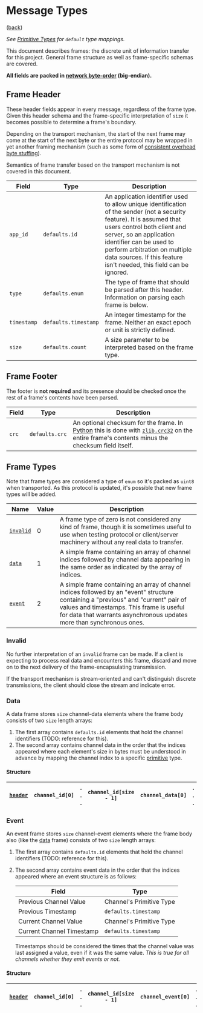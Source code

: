 <!--
    =====================================
    generator=datazen
    version=1.7.9
    hash=81183b327d476d2ee6ceae79b5679f8b
    =====================================
-->

# Message Types

([back](../README.md#documentation))

*See [Primitive Types](primitive.md#defaults) for `default` type
mappings.*

This document describes frames: the discrete unit of information transfer for
this project. General frame structure as well as frame-specific schemas are
covered.

**All fields are packed in
[network byte-order](https://en.wikipedia.org/wiki/Endianness#Networking)
(big-endian).**

## Frame Header

These header fields appear in every message, regardless of the frame type.
Given this header schema and the frame-specific interpretation of `size` it
becomes possible to determine a frame's boundary.

Depending on the transport mechanism, the start of the next frame may come
at the start of the next byte or the entire protocol may be wrapped in yet
another framing mechanism (such as some form of
[consistent overhead byte stuffing](https://ieeexplore.ieee.org/document/769765)).

Semantics of frame transfer based on the transport mechanism is not covered in
this document.

Field | Type | Description
------|------|------------
`app_id` | `defaults.id` | An application identifier used to allow unique identification of the sender (not a security feature). It is assumed that users control both client and server, so an application identifier can be used to perform arbitration on multiple data sources. If this feature isn't needed, this field can be ignored.
`type` | `defaults.enum` | The type of frame that should be parsed after this header. Information on parsing each frame is below.
`timestamp` | `defaults.timestamp` | An integer timestamp for the frame. Neither an exact epoch or unit is strictly defined.
`size` | `defaults.count` | A size parameter to be interpreted based on the frame type.

## Frame Footer

The footer is **not required** and its presence should be checked once the
rest of a frame's contents have been parsed.

Field | Type | Description
------|------|------------
`crc` | `defaults.crc` | An optional checksum for the frame. In [Python](https://www.python.org/) this is done with [`zlib.crc32`](https://docs.python.org/3/library/zlib.html#zlib.crc32) on the entire frame's contents minus the checksum field itself.

## Frame Types

Note that frame types are considered a type of `enum` so it's packed as
`uint8` when transported. As this protocol is updated, it's
possible that new frame types will be added.

Name | Value | Description
-----|-------|------------
[`invalid`](#invalid) | 0 | A frame type of zero is not considered any kind of frame, though it is sometimes useful to use when testing protocol or client/server machinery without any real data to transfer.
[`data`](#data) | 1 | A simple frame containing an array of channel indices followed by channel data appearing in the same order as indicated by the array of indices.
[`event`](#event) | 2 | A simple frame containing an array of channel indices followed by an "event" structure containing a "previous" and "current" pair of values and timestamps. This frame is useful for data that warrants asynchronous updates more than synchronous ones.

### Invalid

No further interpretation of an `invalid` frame can be made. If a client
is expecting to process real data and encounters this frame, discard and
move on to the next delivery of the frame-encapsulating transmission.

If the transport mechanism is stream-oriented and can't distinguish
discrete transmissions, the client should close the stream and indicate
error.


### Data

A data frame stores `size` channel-data elements where the frame body
consists of two `size` length arrays:
1. The first array contains `defaults.id` elements that hold the channel
identifiers (TODO: reference for this).
1. The second array contains channel data in the order that the indices
appeared where each element's size in bytes must be understood in advance
by mapping the channel index to a specific [primitive](primitive.md) type.

#### Structure

[`header`](#frame-header) | `channel_id[0]` | . . . | `channel_id[size - 1]` | `channel_data[0]` | . . . | `channel_data[size - 1]`
--------------------------|-----------------|-------|------------------------|-------------------|-------|-------------------------


### Event

An event frame stores `size` channel-event elements where the frame body
also (like the [data](#data) frame) consists of two `size` length arrays:
1. The first array contains `defaults.id` elements that hold the channel
identifiers (TODO: reference for this).
1. The second array contains event data in the order that the indices
appeared where an event structure is as follows:

    Field | Type
    ------|-----
    Previous Channel Value | Channel's Primitive Type
    Previous Timestamp | `defaults.timestamp`
    Current Channel Value | Channel's Primitive Type
    Current Channel Timestamp | `defaults.timestamp`

    Timestamps should be considered the times that the channel value was
    last assigned a value, even if it was the same value. *This is true
    for all channels whether they emit events or not.*

#### Structure

[`header`](#frame-header) | `channel_id[0]` | . . . | `channel_id[size - 1]` | `channel_event[0]` | . . . | `channel_event[size - 1]`
--------------------------|-----------------|-------|------------------------|--------------------|-------|--------------------------

